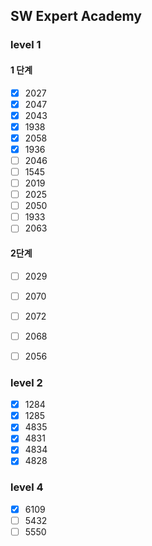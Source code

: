 ## SW Expert Academy
### level 1
#### 1 단계
- [x] 2027
- [x] 2047
- [x] 2043
- [x] 1938
- [x] 2058
- [x] 1936
- [ ] 2046
- [ ] 1545
- [ ] 2019
- [ ] 2025
- [ ] 2050
- [ ] 1933
- [ ] 2063
#### 2단계
- [ ] 2029
- [ ] 2070
- [ ] 2072
- [ ] 2068
- [ ] 2056


### level 2
- [x] 1284
- [x] 1285
- [x] 4835
- [x] 4831
- [x] 4834
- [x] 4828

### level 4
- [x] 6109
- [ ] 5432
- [ ] 5550